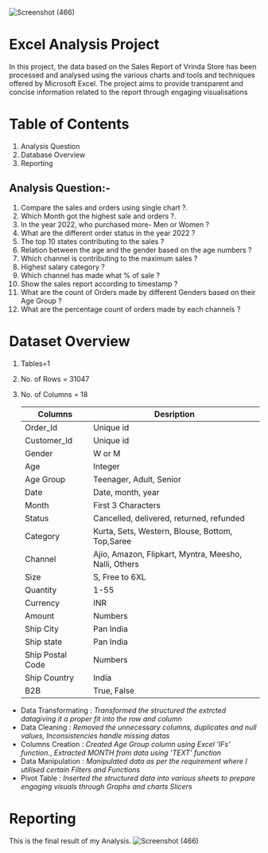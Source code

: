![Screenshot (466)](https://github.com/AmishaSingh21/Excel-Analysis-Project/assets/147337191/9e9ebfe0-1e38-4b3d-a07a-a699a1da2309)
# Excel Analysis Project 
In this project, the data based on the Sales Report of Vrinda Store has been processed and analysed using the various charts and tools and techniques offered by Microsoft Excel. 
The project aims to provide transparent and concise information related to the report through engaging visualisations
# Table of Contents
1. Analysis Question
2. Database Overview
3. Reporting
## Analysis Question:-
1. Compare the sales and orders using single chart ?.
2. Which Month got the highest sale and orders ?.
3. In the year 2022, who purchased more- Men or Women ?
4. What are the different order status in the year 2022 ?
5. The top 10 states contributing to the sales ?
6. Relation between the age and the gender based on the age numbers ?
7. Which channel is contributing to the maximum sales ?
8. Highest salary category ?
9. Which channel has made what % of sale ?
10. Show the sales report according to timestamp ?
11. What are the count of Orders made by different Genders based on their Age Group ?
12. What are the percentage count of orders made by each channels ?

# Dataset Overview
  1. Tables=1
  2. No. of Rows = 31047
  3. No. of Columns = 18

     |Columns | Desription|
     |--------|-----------|
     |Order_Id|Unique id|
     |Customer_Id|Unique id|
     |Gender|W or M|
     |Age|Integer|
     |Age Group|Teenager, Adult, Senior|
     |Date|Date, month, year|
     |Month|First 3 Characters|
     |Status|Cancelled, delivered, returned, refunded|
     |Category|Kurta, Sets, Western, Blouse, Bottom, Top,Saree|
     |Channel|Ajio, Amazon, Flipkart, Myntra, Meesho, Nalli, Others|
     |Size|S, Free to 6XL|
     |Quantity|1-55|
     |Currency|INR|
     |Amount|Numbers|
     |Ship City|Pan India|
     |Ship state|Pan India|
     |Ship Postal Code|Numbers|
     |Ship Country|India|
     |B2B|True, False|

* Data Transformating :  _Transformed the structured the extrcted datagiving it a proper fit into the row and column_
* Data Cleaning : _Removed the unnecessary columns, duplicates and null values, Inconsistencies handle missing datas_
* Columns Creation : _Created Age Group column using Excel 'IFs' function._, _Extracted MONTH from data using 'TEXT' function_
* Data Manipulation : _Manipulated data as per the requirement where I utilised certain Filters and Functions_
* Pivot Table : _Inserted the structured data into various sheets to prepare engaging visuals through Graphs and charts Slicers_

# Reporting
This is the final result of my Analysis.
![Screenshot (466)](https://github.com/AmishaSingh21/Excel-Analysis-Project/assets/147337191/3e4f2902-0ee6-47ee-9d59-97bc5412fe9f)

